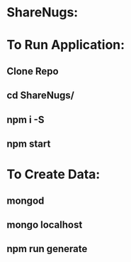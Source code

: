 # ShareNugs:


# To Run Application:

## Clone Repo
## cd ShareNugs/
## npm i -S
## npm start

# To Create Data:

## mongod
## mongo localhost
## npm run generate
